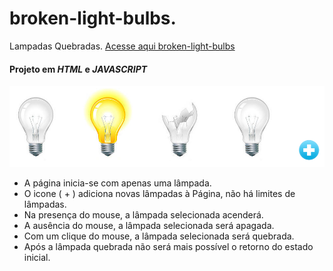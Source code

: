 # broken-light-bulbs.
 Lampadas Quebradas.
 [Acesse aqui broken-light-bulbs](https://paulovitorguedes-broken-light-bulbs.netlify.app/)
#### Projeto em *HTML* e *JAVASCRIPT*
![Interface-projeto-broken-light-bulbs](_imagens/interface.png)

 - A página inicia-se com apenas uma lâmpada.
 - O icone ( + ) adiciona novas lâmpadas à Página, não há limites de lâmpadas.
 - Na presença do mouse, a lâmpada selecionada acenderá.
 - A ausência do mouse, a lâmpada selecionada será apagada.
 - Com um clique do mouse, a lâmpada selecionada será quebrada.
 - Após a lâmpada quebrada não será mais possível o retorno do estado inicial.